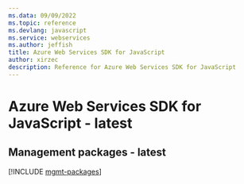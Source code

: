 ```yaml
---
ms.data: 09/09/2022
ms.topic: reference
ms.devlang: javascript
ms.service: webservices
ms.author: jeffish
title: Azure Web Services SDK for JavaScript
author: xirzec
description: Reference for Azure Web Services SDK for JavaScript
---
```

# Azure Web Services SDK for JavaScript - latest

## Management packages - latest
[!INCLUDE [mgmt-packages](web-services-mgmt-index.md)]